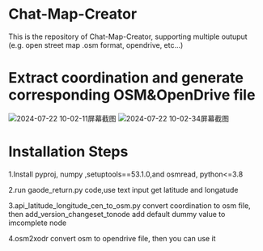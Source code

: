 # Chat-Map-Creator
This is the repository of Chat-Map-Creator, supporting multiple outuput (e.g. open street map .osm format, opendrive, etc...)

# Extract coordination and generate corresponding OSM&OpenDrive file
![2024-07-22 10-02-11屏幕截图](https://github.com/user-attachments/assets/7240f7ed-9b61-4b95-a94c-0037b2af304a)
![2024-07-22 10-02-34屏幕截图](https://github.com/user-attachments/assets/aa3bb70d-52fa-45c4-b4ae-281c307746e7)

# Installation Steps
1.Install pyproj, numpy ,setuptools==53.1.0,and osmread, python<=3.8

2.run gaode_return.py code,use text input get latitude and longatude

3.api_latitude_longitude_cen_to_osm.py convert coordination to osm file, then add_version_changeset_tonode add default dummy value to imcomplete node 

4.osm2xodr convert osm to opendrive file, then you can use it 
